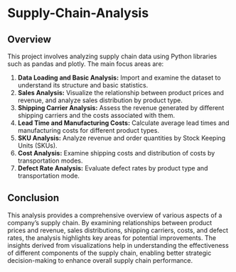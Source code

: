 # Supply-Chain-Analysis

## Overview

This project involves analyzing supply chain data using Python libraries such as pandas and plotly. The main focus areas are:

1. **Data Loading and Basic Analysis:** Import and examine the dataset to understand its structure and basic statistics.
2. **Sales Analysis:** Visualize the relationship between product prices and revenue, and analyze sales distribution by product type.
3. **Shipping Carrier Analysis:** Assess the revenue generated by different shipping carriers and the costs associated with them.
4. **Lead Time and Manufacturing Costs:** Calculate average lead times and manufacturing costs for different product types.
5. **SKU Analysis:** Analyze revenue and order quantities by Stock Keeping Units (SKUs).
6. **Cost Analysis:** Examine shipping costs and distribution of costs by transportation modes.
7. **Defect Rate Analysis:** Evaluate defect rates by product type and transportation mode.

## Conclusion

This analysis provides a comprehensive overview of various aspects of a company’s supply chain. By examining relationships between product prices and revenue, sales distributions, shipping carriers, costs, and defect rates, the analysis highlights key areas for potential improvements. The insights derived from visualizations help in understanding the effectiveness of different components of the supply chain, enabling better strategic decision-making to enhance overall supply chain performance.
